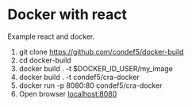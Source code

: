 # Docker with react
Example react and docker.

1. git clone https://github.com/condef5/docker-build
2. cd docker-build
3. docker build . -t $DOCKER_ID_USER/my_image 
4. docker build . -t condef5/cra-docker
6. docker run -p 8080:80 condef5/cra-docker
5. Open browser [localhost:8080](localhost:8080)